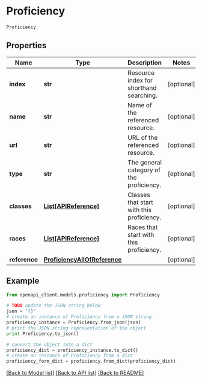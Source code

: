 # Proficiency

`Proficiency` 

## Properties
Name | Type | Description | Notes
------------ | ------------- | ------------- | -------------
**index** | **str** | Resource index for shorthand searching. | [optional] 
**name** | **str** | Name of the referenced resource. | [optional] 
**url** | **str** | URL of the referenced resource. | [optional] 
**type** | **str** | The general category of the proficiency. | [optional] 
**classes** | [**List[APIReference]**](APIReference.md) | Classes that start with this proficiency. | [optional] 
**races** | [**List[APIReference]**](APIReference.md) | Races that start with this proficiency. | [optional] 
**reference** | [**ProficiencyAllOfReference**](ProficiencyAllOfReference.md) |  | [optional] 

## Example

```python
from openapi_client.models.proficiency import Proficiency

# TODO update the JSON string below
json = "{}"
# create an instance of Proficiency from a JSON string
proficiency_instance = Proficiency.from_json(json)
# print the JSON string representation of the object
print Proficiency.to_json()

# convert the object into a dict
proficiency_dict = proficiency_instance.to_dict()
# create an instance of Proficiency from a dict
proficiency_form_dict = proficiency.from_dict(proficiency_dict)
```
[[Back to Model list]](../README.md#documentation-for-models) [[Back to API list]](../README.md#documentation-for-api-endpoints) [[Back to README]](../README.md)


